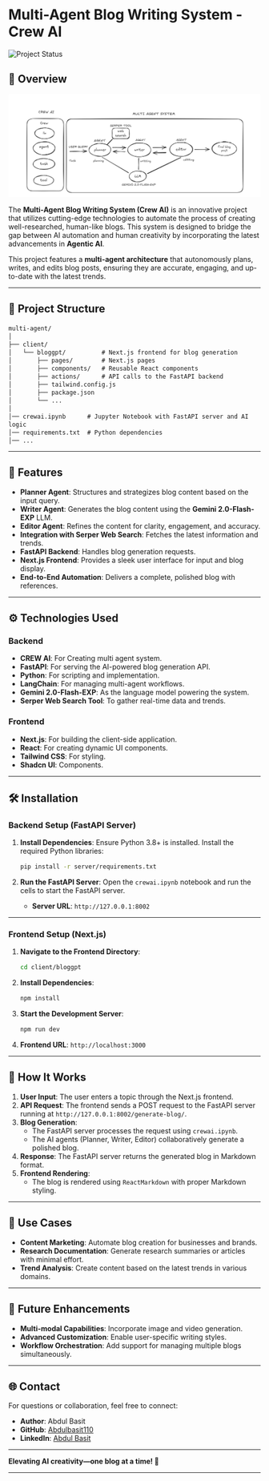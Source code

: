 
# Multi-Agent Blog Writing System - Crew AI

![Project Status](https://img.shields.io/badge/Status-Active-brightgreen)

## 🚀 Overview

![multi agent blog writer.png](<multi agent blog writer.png>)

The **Multi-Agent Blog Writing System (Crew AI)** is an innovative project that utilizes cutting-edge technologies to automate the process of creating well-researched, human-like blogs. This system is designed to bridge the gap between AI automation and human creativity by incorporating the latest advancements in **Agentic AI**.

This project features a **multi-agent architecture** that autonomously plans, writes, and edits blog posts, ensuring they are accurate, engaging, and up-to-date with the latest trends.

---

## 📁 Project Structure

```
multi-agent/
│
├── client/
│   └── bloggpt/          # Next.js frontend for blog generation
│       ├── pages/        # Next.js pages
│       ├── components/   # Reusable React components
│       ├── actions/      # API calls to the FastAPI backend
│       ├── tailwind.config.js
│       ├── package.json
│       └── ...
│
│── crewai.ipynb      # Jupyter Notebook with FastAPI server and AI logic
│── requirements.txt  # Python dependencies
│── ...
```

---

## 🌟 Features

- **Planner Agent**: Structures and strategizes blog content based on the input query.
- **Writer Agent**: Generates the blog content using the **Gemini 2.0-Flash-EXP** LLM.
- **Editor Agent**: Refines the content for clarity, engagement, and accuracy.
- **Integration with Serper Web Search**: Fetches the latest information and trends.
- **FastAPI Backend**: Handles blog generation requests.
- **Next.js Frontend**: Provides a sleek user interface for input and blog display.
- **End-to-End Automation**: Delivers a complete, polished blog with references.

---

## ⚙️ Technologies Used

### Backend
- **CREW AI**: For Creating multi agent system.
- **FastAPI**: For serving the AI-powered blog generation API.
- **Python**: For scripting and implementation.
- **LangChain**: For managing multi-agent workflows.
- **Gemini 2.0-Flash-EXP**: As the language model powering the system.
- **Serper Web Search Tool**: To gather real-time data and trends.

### Frontend
- **Next.js**: For building the client-side application.
- **React**: For creating dynamic UI components.
- **Tailwind CSS**: For styling.
- **Shadcn  UI**: Components.

---

## 🛠 Installation

### Backend Setup (FastAPI Server)
1. **Install Dependencies**:
   Ensure Python 3.8+ is installed. Install the required Python libraries:
   ```bash
   pip install -r server/requirements.txt
   ```

2. **Run the FastAPI Server**:
   Open the `crewai.ipynb` notebook and run the cells to start the FastAPI server.
   - **Server URL**: `http://127.0.0.1:8002`

---

### Frontend Setup (Next.js)
1. **Navigate to the Frontend Directory**:
   ```bash
   cd client/bloggpt
   ```

2. **Install Dependencies**:
   ```bash
   npm install
   ```

3. **Start the Development Server**:
   ```bash
   npm run dev
   ```

4. **Frontend URL**: `http://localhost:3000`

---

## 🧠 How It Works

1. **User Input**: The user enters a topic through the Next.js frontend.
2. **API Request**: The frontend sends a POST request to the FastAPI server running at `http://127.0.0.1:8002/generate-blog/`.
3. **Blog Generation**:
   - The FastAPI server processes the request using `crewai.ipynb`.
   - The AI agents (Planner, Writer, Editor) collaboratively generate a polished blog.
4. **Response**: The FastAPI server returns the generated blog in Markdown format.
5. **Frontend Rendering**:
   - The blog is rendered using `ReactMarkdown` with proper Markdown styling.

---

## 🎯 Use Cases

- **Content Marketing**: Automate blog creation for businesses and brands.
- **Research Documentation**: Generate research summaries or articles with minimal effort.
- **Trend Analysis**: Create content based on the latest trends in various domains.

---

## 📝 Future Enhancements

- **Multi-modal Capabilities**: Incorporate image and video generation.
- **Advanced Customization**: Enable user-specific writing styles.
- **Workflow Orchestration**: Add support for managing multiple blogs simultaneously.

---

## 🌐 Contact

For questions or collaboration, feel free to connect:

- **Author**: Abdul Basit
- **GitHub**: [Abdulbasit110](https://github.com/Abdulbasit110)
- **LinkedIn**: [Abdul Basit](https://www.linkedin.com/in/abdul-basit-231204255/)

---

**Elevating AI creativity—one blog at a time! 🌟**

--- 

